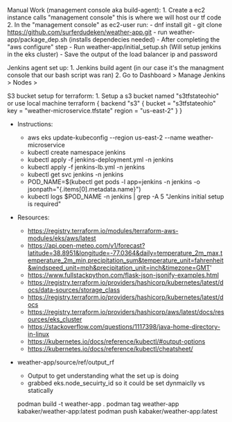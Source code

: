 Manual Work (management console aka build-agent): 
    1. Create a ec2 instance calls "management console" this is where we will host our tf code 
    2. In the "management console" as ec2-user run: 
        - dnf install git
        - git clone https://github.com/surferdudeken/weather-app.git
        - run weather-app/package_dep.sh (installs dependecies needed)
        - After completing the "aws configure" step 
        - Run weather-app/initial_setup.sh (Will setup jenkins in the eks cluster)
        - Save the output of the load balancer ip and password
            

Jenkins agent set up: 
    1. Jenkins build agent (in our case it's the managment console that our bash script was ran)
    2. Go to Dashboard > Manage Jenkins > Nodes >

S3 bucket setup for terraform: 
    1. Setup a s3 bucket named "s3tfstateohio" or use local machine 
            terraform {
            backend "s3" {
                bucket = "s3tfstateohio"
                key    = "weather-microservice.tfstate"
                region = "us-east-2"
            }
            }


    
        

- Instructions: 
    *  aws eks update-kubeconfig --region us-east-2 --name weather-microservice
    * kubectl create namespace jenkins
    * kubectl apply -f jenkins-deployment.yml -n jenkins
    * kubectl apply -f jenkins-lb.yml -n jenkins
    * kubectl get svc jenkins -n jenkins
    * POD_NAME=$(kubectl get pods -l app=jenkins -n jenkins -o jsonpath="{.items[0].metadata.name}")
    * kubectl logs $POD_NAME -n jenkins | grep -A 5 "Jenkins initial setup is required"

- Resources: 
    - https://registry.terraform.io/modules/terraform-aws-modules/eks/aws/latest
    - https://api.open-meteo.com/v1/forecast?latitude=38.8951&longitude=-77.0364&daily=temperature_2m_max,temperature_2m_min,precipitation_sum&temperature_unit=fahrenheit&windspeed_unit=mph&precipitation_unit=inch&timezone=GMT'
    - https://www.fullstackpython.com/flask-json-jsonify-examples.html
    - https://registry.terraform.io/providers/hashicorp/kubernetes/latest/docs/data-sources/storage_class
    - https://registry.terraform.io/providers/hashicorp/kubernetes/latest/docs
    - https://registry.terraform.io/providers/hashicorp/aws/latest/docs/resources/eks_cluster
    - https://stackoverflow.com/questions/1117398/java-home-directory-in-linux
    - https://kubernetes.io/docs/reference/kubectl/#output-options
    - https://kubernetes.io/docs/reference/kubectl/cheatsheet/


- weather-app/source/ref/output_rf
    - Output to get understanding what the set up is doing
    - grabbed eks.node_secuirty_id so it could be set dynmaiclly vs statically


    podman build -t weather-app .
podman tag weather-app kabaker/weather-app:latest
podman push kabaker/weather-app:latest
